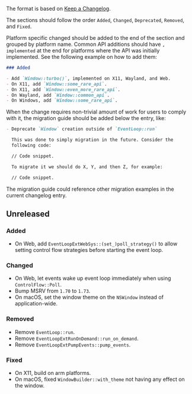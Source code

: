 The format is based on [Keep a Changelog](https://keepachangelog.com/en/1.0.0/).

The sections should follow the order `Added`, `Changed`, `Deprecated`,
`Removed`, and `Fixed`.

Platform specific changed should be added to the end of the section and grouped
by platform name. Common API additions should have `, implemented` at the end
for platforms where the API was initially implemented. See the following example
on how to add them:

```md
### Added

- Add `Window::turbo()`, implemented on X11, Wayland, and Web.
- On X11, add `Window::some_rare_api`.
- On X11, add `Window::even_more_rare_api`.
- On Wayland, add `Window::common_api`.
- On Windows, add `Window::some_rare_api`.
```

When the change requires non-trivial amount of work for users to comply
with it, the migration guide should be added below the entry, like:

```md
- Deprecate `Window` creation outside of `EventLoop::run`

  This was done to simply migration in the future. Consider the
  following code:

  // Code snippet.

  To migrate it we should do X, Y, and then Z, for example:

  // Code snippet.

```

The migration guide could reference other migration examples in the current
changelog entry.

## Unreleased

### Added

- On Web, add `EventLoopExtWebSys::(set_)poll_strategy()` to allow setting
  control flow strategies before starting the event loop.

### Changed

- On Web, let events wake up event loop immediately when using
  `ControlFlow::Poll`.
- Bump MSRV from `1.70` to `1.73`.
- On macOS, set the window theme on the `NSWindow` instead of application-wide.

### Removed

- Remove `EventLoop::run`.
- Remove `EventLoopExtRunOnDemand::run_on_demand`.
- Remove `EventLoopExtPumpEvents::pump_events`.

### Fixed

- On X11, build on arm platforms.
- On macOS, fixed `WindowBuilder::with_theme` not having any effect on the window.
